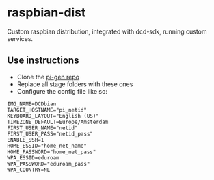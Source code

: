 # raspbian-dist
Custom raspbian distribution, integrated with dcd-sdk, running custom services. 

## Use instructions

* Clone the [pi-gen repo](https://github.com/RPi-Distro/pi-gen)
* Replace all stage folders with these ones
* Configure the config file like so:
```
IMG_NAME=DCDbian
TARGET_HOSTNAME="pi_netid"
KEYBOARD_LAYOUT="English (US)"
TIMEZONE_DEFAULT=Europe/Amsterdam
FIRST_USER_NAME="netid"
FIRST_USER_PASS="netid_pass"
ENABLE_SSH=1
HOME_ESSID="home_net_name"
HOME_PASSWORD="home_net_pass"
WPA_ESSID=eduroam
WPA_PASSWORD="eduroam_pass"
WPA_COUNTRY=NL

```
